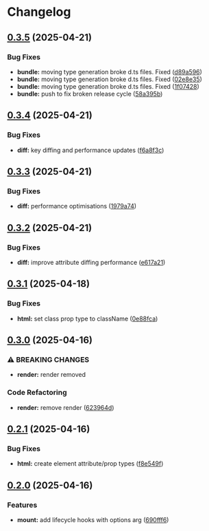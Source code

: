 # Changelog

## [0.3.5](https://github.com/omilli/hellajs/compare/v0.3.4...v0.3.5) (2025-04-21)


### Bug Fixes

* **bundle:** moving type generation broke d.ts files. Fixed ([d89a596](https://github.com/omilli/hellajs/commit/d89a5967f6c076cbac8fd33050b20117d462b6a5))
* **bundle:** moving type generation broke d.ts files. Fixed ([02e8e35](https://github.com/omilli/hellajs/commit/02e8e355c7777a04b2fb70bd65fc32aa1a8b563d))
* **bundle:** moving type generation broke d.ts files. Fixed ([1f07428](https://github.com/omilli/hellajs/commit/1f074282ddc6c303a9b110a3baeeed5a945e0877))
* **bundle:** push to fix broken release cycle ([58a395b](https://github.com/omilli/hellajs/commit/58a395b6a3d06df6698060b9100d4c902c484208))

## [0.3.4](https://github.com/omilli/hellajs/compare/v0.3.3...v0.3.4) (2025-04-21)


### Bug Fixes

* **diff:** key diffing and performance updates ([f6a8f3c](https://github.com/omilli/hellajs/commit/f6a8f3c4cab3377be75c97d6bda4549ce3065992))

## [0.3.3](https://github.com/omilli/hellajs/compare/v0.3.2...v0.3.3) (2025-04-21)


### Bug Fixes

* **diff:** performance optimisations ([1979a74](https://github.com/omilli/hellajs/commit/1979a74cef1cc2b912d531b5586e48d20d4342fb))

## [0.3.2](https://github.com/omilli/hellajs/compare/v0.3.1...v0.3.2) (2025-04-21)


### Bug Fixes

* **diff:** improve attribute diffing performance ([e617a21](https://github.com/omilli/hellajs/commit/e617a218cb4df735e85aca6ccf42a20f1f0b8a3c))

## [0.3.1](https://github.com/omilli/hellajs/compare/0.3.0...v0.3.1) (2025-04-18)


### Bug Fixes

* **html:** set class prop type to className ([0e88fca](https://github.com/omilli/hellajs/commit/0e88fca7cc2ad982e229fa237dc778fcca39ce6f))

## [0.3.0](https://github.com/omilli/hellajs/compare/0.2.1...v0.3.0) (2025-04-16)

### ⚠ BREAKING CHANGES

* **render:** render removed

### Code Refactoring

* **render:** remove render ([623964d](https://github.com/omilli/hellajs/commit/623964de5ac660c179441b38b7c8f7fa062f25e7))


## [0.2.1](https://github.com/omilli/hellajs/compare/0.2.0...v0.2.1) (2025-04-16)


### Bug Fixes

* **html:** create element attribute/prop types ([f8e549f](https://github.com/omilli/hellajs/commit/f8e549f40a1fe5ed797fec8272f36b714e8cab17))

## [0.2.0](https://github.com/omilli/hellajs/compare/v0.1.3...v0.2.0) (2025-04-16)


### Features

* **mount:** add lifecycle hooks with options arg ([690fff6](https://github.com/omilli/hellajs/commit/690fff600141bf8f47a20a891ea8cc2a50670be0))
